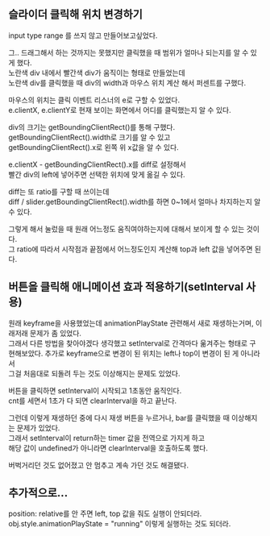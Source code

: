 ## 슬라이더 클릭해 위치 변경하기
input type range 를 쓰지 않고 만들어보고싶었다.   

그.. 드래그해서 하는 것까지는 못했지만 클릭했을 때 범위가 얼마나 되는지를 알 수 있게 했다.   
노란색 div 내에서 빨간색 div가 움직이는 형태로 만들었는데   
노란색 div를 클릭했을 때 div의 width과 마우스 위치 계산 해서 퍼센트를 구했다.

마우스의 위치는 클릭 이벤트 리스너의 e로 구할 수 있었다.   
e.clientX, e.clientY로 현재 보이는 화면에서 어디를 클릭했는지 알 수 있다.

div의 크기는 getBoundingClientRect()를 통해 구했다.   
getBoundingClientRect().width로 크기를 알 수 있고   
getBoundingClientRect().x로 왼쪽 위 x값을 알 수 있다.

e.clientX - getBoundingClientRect().x를 diff로 설정해서   
빨간 div의 left에 넣어주면 선택한 위치에 맞게 옮길 수 있다.

diff는 또 ratio를 구할 때 쓰이는데   
diff / slider.getBoundingClientRect().width를 하면 0~1에서 얼마나 차지하는지 알 수 있다.

그렇게 해서 눌렀을 때 원래 어느정도 움직여야하는지에 대해서 보이게 할 수 있는 것이다.   
그 ratio에 따라서 시작점과 끝점에서 어느정도인지 계산해 top과 left 값을 넣어주면 된다.

## 버튼을 클릭해 애니메이션 효과 적용하기(setInterval 사용)
원래 keyframe을 사용했었는데 animationPlayState 관련해서 새로 재생하는거며, 이래저래 문제가 좀 있었다.   
그래서 다른 방법을 찾아야겠다 생각했고 setInterval로 간격마다 욺겨주는 형태로 구현해보았다.
추가로 keyframe으로 변경이 된 위치는 left나 top이 변경이 된 게 아니라서   
그걸 처음대로 되돌려 두는 것도 이상해지는 문제도 있었다.

버튼을 클릭하면 setInterval이 시작되고 1초동안 움직인다.   
cnt를 세면서 1초가 다 되면 clearInterval을 하고 끝난다.
 
그런데 이렇게 재생하던 중에 다시 재생 버튼을 누르거나, bar를 클릭했을 때 이상해지는 문제가 있었다.   
그래서 setInterval이 return하는 timer 값을 전역으로 가지게 하고   
해당 값이 undefined가 아니라면 clearInterval을 호출하도록 했다.   

버벅거리던 것도 없어졌고 안 멈추고 계속 가던 것도 해결됐다.

## 추가적으로...
position: relative를 안 주면 left, top 값을 줘도 실행이 안되더라.   
obj.style.animationPlayState = "running" 이렇게 실행하는 것도 되더라. 
